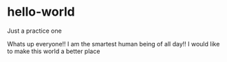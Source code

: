 # hello-world
Just a practice one

Whats up everyone!!
I am the smartest human being of all day!! 
I would like to make this world a better place
